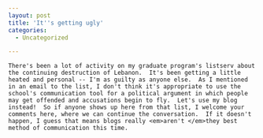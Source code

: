 ```yaml
---
layout: post
title: 'It''s getting ugly'
categories:
  - Uncategorized

---
```



    There's been a lot of activity on my graduate program's listserv about the continuing destruction of Lebanon.  It's been getting a little heated and personal -- I'm as guilty as anyone else.  As I mentioned in an email to the list, I don't think it's appropriate to use the school's communication tool for a political argument in which people may get offended and accusations begin to fly.  Let's use my blog instead!  So if anyone shows up here from that list, I welcome your comments here, where we can continue the conversation.  If it doesn't happen, I guess that means blogs really <em>aren't </em>they best method of communication this time.
  
